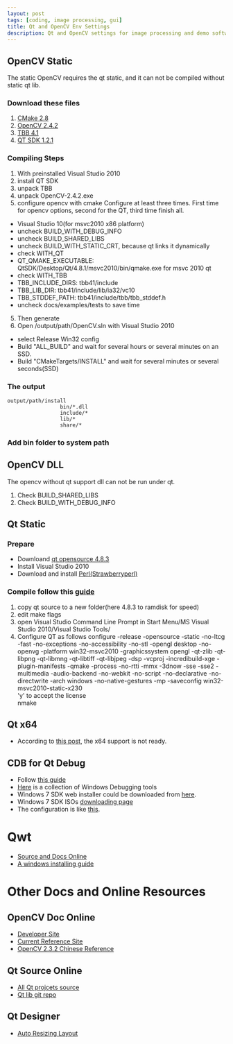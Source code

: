 ```yaml
---
layout: post
tags: [coding, image processing, gui]
title: Qt and OpenCV Env Settings
description: Qt and OpenCV settings for image processing and demo software design
---
```


## OpenCV Static

The static OpenCV requires the qt static, and it can not be compiled without static qt lib.

### Download these files

1. [CMake 2.8](http://cmake.org/cmake/resources/software.html)
2. [OpenCV 2.4.2](http://sourceforge.net/projects/opencvlibrary/files/latest/download)
3. [TBB 4.1](http://threadingbuildingblocks.org/ver.php?fid=188)
4. [QT SDK 1.2.1](http://www.developer.nokia.com/Develop/Qt/Tools/)

### Compiling Steps

1. With preinstalled Visual Studio 2010
1. install QT SDK
2. unpack TBB
2. unpack OpenCV-2.4.2.exe
3. configure opencv with cmake
Configure at least three times. First time for opencv options, second for the QT, third time finish all.    
  + Visual Studio 10(for msvc2010 x86 platform)
  + uncheck BUILD_WITH_DEBUG_INFO
  + uncheck BUILD_SHARED_LIBS
  + uncheck BUILD_WITH_STATIC_CRT, because qt links it dynamically
  + check WITH_QT
  + QT_QMAKE_EXECUTABLE: QtSDK/Desktop/Qt/4.8.1/msvc2010/bin/qmake.exe for msvc 2010 qt
  + check WITH_TBB
  + TBB_INCLUDE_DIRS: tbb41/include
  + TBB_LIB_DIR: tbb41/include/lib/ia32/vc10
  + TBB_STDDEF_PATH: tbb41/include/tbb/tbb_stddef.h
  + uncheck docs/examples/tests to save time
5. Then generate
6. Open /output/path/OpenCV.sln with Visual Studio 2010
  + select Release Win32 config
  + Build "ALL_BUILD" and wait for several hours or several minutes on an SSD.
  + Build "CMakeTargets/INSTALL" and wait for several minutes or several seconds(SSD)

### The output

    output/path/install
                     bin/*.dll
                     include/*
                     lib/*
                     share/*

### Add bin folder to system path

## OpenCV DLL

The opencv without qt support dll can not be run under qt.

1. Check BUILD_SHARED_LIBS
2. Check BUILD_WITH_DEBUG_INFO

## Qt Static

### Prepare

+ Downloand [qt opensource 4.8.3](http://qt-project.org/downloads)
+ Install Visual Studio 2010
+ Download and install [Perl(Strawberryperl)](http://strawberryperl.com/)

### Compile follow this [guide](http://www.formortals.com/build-qt-static-small-microsoft-intel-gcc-compiler/)
1. copy qt source to a new folder(here 4.8.3 to ramdisk for speed)
2. edit make flags
3. open Visual Studio Command Line Prompt in Start Menu/MS Visual Studio 2010/Visual Studio Tools/
4. Configure QT as follows
        configure   -release -opensource -static -no-ltcg -fast -no-exceptions -no-accessibility 
                    -no-stl -opengl desktop -no-openvg -platform win32-msvc2010 -graphicssystem opengl 
                    -qt-zlib -qt-libpng -qt-libmng -qt-libtiff -qt-libjpeg -dsp -vcproj 
                    -incredibuild-xge -plugin-manifests -qmake -process -no-rtti -mmx 
                    -3dnow -sse -sse2 -multimedia -audio-backend -no-webkit -no-script 
                    -no-declarative -no-directwrite -arch windows -no-native-gestures 
                    -mp -saveconfig win32-msvc2010-static-x230     
        'y' to accept the license    
        nmake    


## Qt x64

+ According to [this post](http://qt-project.org/wiki/How_to_build_64bit_Qt_for_windows), the x64 support is not ready.

## CDB for Qt Debug

+ Follow [this guide](http://doc.qt.digia.com/qtcreator-2.4/creator-debugger-engines.html)
+ [Here](http://msdn.microsoft.com/en-us/windows/hardware/gg463009) is a collection of Windows Debugging tools
+ Windows 7 SDK web installer could be downloaded from [here](http://www.microsoft.com/en-us/download/details.aspx?id=8279).
+ Windows 7 SDK ISOs [downloading page](http://www.microsoft.com/en-us/download/details.aspx?id=8442)
+ The configuration is like [this](http://stackoverflow.com/questions/9975949/how-to-configure-cdb-in-qt-creator).

# Qwt

+ [Source and Docs Online](http://qwt.sourceforge.net/index.html)
+ [A windows installing guide](http://johnhforrest.com/2010/09/installing-qwt-on-windows/)

# Other Docs and Online Resources

## OpenCV Doc Online

+ [Developer Site](http://code.opencv.org/projects/gsoc2012/wiki/Gsoc2012)
+ [Current Reference Site](http://docs.opencv.org/)
+ [OpenCV 2.3.2 Chinese Reference](http://www.opencv.org.cn/opencvdoc/2.3.2/html/index.html)

## Qt Source Online

+ [All Qt projcets source](http://qt.gitorious.org/)
+ [Qt lib git repo](http://qt.gitorious.org/qt/qt)

## Qt Designer

+ [Auto Resizing Layout](http://stackoverflow.com/questions/3492739/auto-expanding-layout-with-qt-designer)
